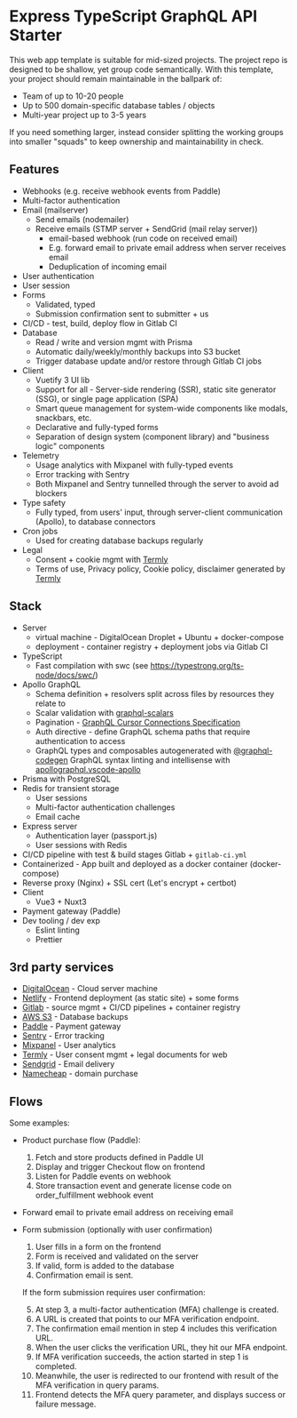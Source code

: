# Express TypeScript GraphQL API Starter

This web app template is suitable for mid-sized projects. The project repo is designed to be shallow, yet group code semantically. With this template, your project should remain maintainable in the ballpark of:

- Team of up to 10-20 people
- Up to 500 domain-specific database tables / objects
- Multi-year project up to 3-5 years

If you need something larger, instead consider splitting the working groups into smaller "squads"
to keep ownership and maintainability in check.

## Features

- Webhooks (e.g. receive webhook events from Paddle)
- Multi-factor authentication
- Email (mailserver)
  - Send emails (nodemailer)
  - Receive emails (STMP server + SendGrid (mail relay server))
    - email-based webhook (run code on received email)
    - E.g. forward email to private email address when server receives email
    - Deduplication of incoming email
- User authentication
- User session
- Forms
  - Validated, typed
  - Submission confirmation sent to submitter + us
- CI/CD - test, build, deploy flow in Gitlab CI
- Database
  - Read / write and version mgmt with Prisma
  - Automatic daily/weekly/monthly backups into S3 bucket
  - Trigger database update and/or restore through Gitlab CI jobs
- Client
  - Vuetify 3 UI lib
  - Support for all - Server-side rendering (SSR), static site generator (SSG), or single page application (SPA)
  - Smart queue management for system-wide components like modals, snackbars, etc.
  - Declarative and fully-typed forms
  - Separation of design system (component library) and "business logic" components
- Telemetry
  - Usage analytics with Mixpanel with fully-typed events
  - Error tracking with Sentry
  - Both Mixpanel and Sentry tunnelled through the server to avoid ad blockers
- Type safety
  - Fully typed, from users' input, through server-client communication (Apollo), to database connectors
- Cron jobs
  - Used for creating database backups regularly
- Legal
  - Consent + cookie mgmt with [Termly](https://termly.io/)
  - Terms of use, Privacy policy, Cookie policy, disclaimer generated by [Termly](https://termly.io/)

## Stack

- Server
  - virtual machine - DigitalOcean Droplet + Ubuntu + docker-compose
  - deployment - container registry + deployment jobs via Gitlab CI
- TypeScript
  - Fast compilation with swc (see https://typestrong.org/ts-node/docs/swc/)
- Apollo GraphQL
  - Schema definition + resolvers split across files by resources they relate to
  - Scalar validation with [graphql-scalars](https://the-guild.dev/graphql/scalars/docs/quick-start)
  - Pagination - [GraphQL Cursor Connections Specification](https://relay.dev/graphql/connections.htm)
  - Auth directive - define GraphQL schema paths that require authentication to access
  - GraphQL types and composables autogenerated with [@graphql-codegen](https://the-guild.dev/graphql/codegen)
    GraphQL syntax linting and intellisense with [apollographql.vscode-apollo](https://www.apollographql.com/docs/devtools/editor-plugins/)
- Prisma with PostgreSQL
- Redis for transient storage
  - User sessions
  - Multi-factor authentication challenges
  - Email cache
- Express server
  - Authentication layer (passport.js)
  - User sessions with Redis
- CI/CD pipeline with test & build stages Gitlab + `gitlab-ci.yml`
- Containerized - App built and deployed as a docker container (docker-compose)
- Reverse proxy (Nginx) + SSL cert (Let's encrypt + certbot)
- Client
  - Vue3 + Nuxt3
- Payment gateway (Paddle)
- Dev tooling / dev exp
  - Eslint linting
  - Prettier

## 3rd party services

- [DigitalOcean](https://cloud.digitalocean.com/droplets) - Cloud server machine
- [Netlify](https://www.netlify.com/) - Frontend deployment (as static site) + some forms
- [Gitlab](https://gitlab.com/) - source mgmt + CI/CD pipelines + container registry
- [AWS S3](https://aws.amazon.com/s3/) - Database backups
- [Paddle](https://www.paddle.com/) - Payment gateway
- [Sentry](https://sentry.io/) - Error tracking
- [Mixpanel](https://mixpanel.com/) - User analytics
- [Termly](https://termly.io/products) - User consent mgmt + legal documents for web
- [Sendgrid](https://sendgrid.com/) - Email delivery
- [Namecheap](https://www.namecheap.com/) - domain purchase

## Flows

Some examples:

- Product purchase flow (Paddle):

  1.  Fetch and store products defined in Paddle UI
  2.  Display and trigger Checkout flow on frontend
  3.  Listen for Paddle events on webhook
  4.  Store transaction event and generate license code on order_fulfillment webhook event

- Forward email to private email address on receiving email

- Form submission (optionally with user confirmation)

  1. User fills in a form on the frontend
  2. Form is received and validated on the server
  3. If valid, form is added to the database
  4. Confirmation email is sent.

  If the form submission requires user confirmation:

  5. At step 3, a multi-factor authentication (MFA) challenge is created.
  6. A URL is created that points to our MFA verification endpoint.
  7. The confirmation email mention in step 4 includes this verification URL.
  8. When the user clicks the verification URL, they hit our MFA endpoint.
  9. If MFA verification succeeds, the action started in step 1 is completed.
  10. Meanwhile, the user is redirected to our frontend with result of the MFA verification in query params.
  11. Frontend detects the MFA query parameter, and displays success or failure message.
